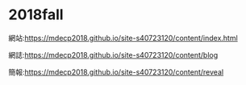 # 2018fall

網站:https://mdecp2018.github.io/site-s40723120/content/index.html

網誌:https://mdecp2018.github.io/site-s40723120/content/blog

簡報:https://mdecp2018.github.io/site-s40723120/content/reveal
